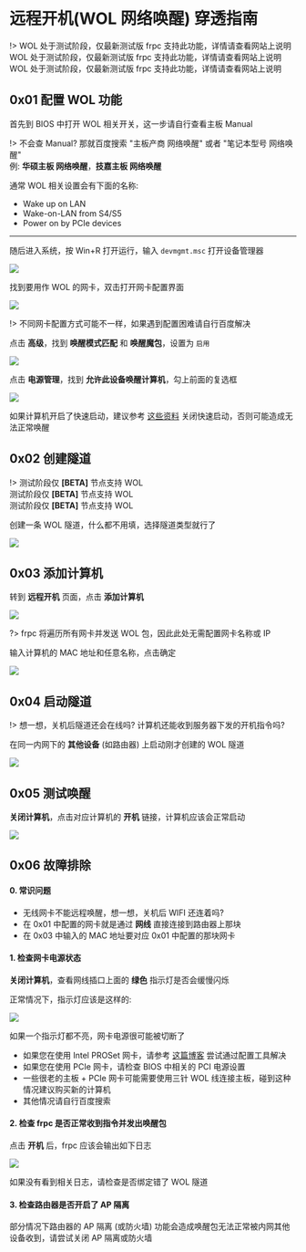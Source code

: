 # 远程开机(WOL 网络唤醒) 穿透指南

!> WOL 处于测试阶段，仅最新测试版 frpc 支持此功能，详情请查看网站上说明  
WOL 处于测试阶段，仅最新测试版 frpc 支持此功能，详情请查看网站上说明  
WOL 处于测试阶段，仅最新测试版 frpc 支持此功能，详情请查看网站上说明

## 0x01 配置 WOL 功能

首先到 BIOS 中打开 WOL 相关开关，这一步请自行查看主板 Manual

!> 不会查 Manual? 那就百度搜索 "主板产商 网络唤醒" 或者 "笔记本型号 网络唤醒"  
例: **华硕主板 网络唤醒**，**技嘉主板 网络唤醒**

通常 WOL 相关设置会有下面的名称:

 - Wake up on LAN
 - Wake-on-LAN from S4/S5
 - Power on by PCIe devices

---

随后进入系统，按 Win+R 打开运行，输入 `devmgmt.msc` 打开设备管理器

![](_images/wol-1.png)

找到要用作 WOL 的网卡，双击打开网卡配置界面

![](_images/wol-2.png)

!> 不同网卡配置方式可能不一样，如果遇到配置困难请自行百度解决

点击 **高级**，找到 **唤醒模式匹配** 和 **唤醒魔包**，设置为 `启用`

![](_images/wol-3.png)

点击 **电源管理**，找到 **允许此设备唤醒计算机**，勾上前面的复选框

![](_images/wol-4.png)

如果计算机开启了快速启动，建议参考 [这些资料](https://www.baidu.com/s?ie=UTF-8&wd=%E5%85%B3%E9%97%AD%E5%BF%AB%E9%80%9F%E5%90%AF%E5%8A%A8) 关闭快速启动，否则可能造成无法正常唤醒

## 0x02 创建隧道

!> 测试阶段仅 **[BETA]** 节点支持 WOL  
测试阶段仅 **[BETA]** 节点支持 WOL  
测试阶段仅 **[BETA]** 节点支持 WOL

创建一条 WOL 隧道，什么都不用填，选择隧道类型就行了

![](_images/wol-5.png)

## 0x03 添加计算机

转到 **远程开机** 页面，点击 **添加计算机**

![](_images/wol-6.png)

?> frpc 将遍历所有网卡并发送 WOL 包，因此此处无需配置网卡名称或 IP

输入计算机的 MAC 地址和任意名称，点击确定

![](_images/wol-7.png)

## 0x04 启动隧道

!> 想一想，关机后隧道还会在线吗? 计算机还能收到服务器下发的开机指令吗?

在同一内网下的 **其他设备** (如路由器) 上启动刚才创建的 WOL 隧道

![](_images/wol-8.png)

## 0x05 测试唤醒

**关闭计算机**，点击对应计算机的 **开机** 链接，计算机应该会正常启动

![](_images/wol-9.png)

## 0x06 故障排除

#### 0. 常识问题

 - 无线网卡不能远程唤醒，想一想，关机后 WIFI 还连着吗?
 - 在 0x01 中配置的网卡就是通过 **网线** 直接连接到路由器上那块
 - 在 0x03 中输入的 MAC 地址要对应 0x01 中配置的那块网卡

#### 1. 检查网卡电源状态

**关闭计算机**，查看网线插口上面的 **绿色** 指示灯是否会缓慢闪烁

正常情况下，指示灯应该是这样的:

![](_images/wol-10.png)

如果一个指示灯都不亮，网卡电源很可能被切断了

 - 如果您在使用 Intel PROSet 网卡，请参考 [这篇博客](https://blog.berd.moe/archives/intel-nuc-i210-wol-troubleshooting/) 尝试通过配置工具解决
 - 如果您在使用 PCIe 网卡，请检查 BIOS 中相关的 PCI 电源设置
 - 一些很老的主板 + PCIe 网卡可能需要使用三针 WOL 线连接主板，碰到这种情况建议购买新的计算机
 - 其他情况请自行百度搜索

#### 2. 检查 frpc 是否正常收到指令并发出唤醒包

点击 **开机** 后，frpc 应该会输出如下日志

![](_images/wol-11.png)

如果没有看到相关日志，请检查是否绑定错了 WOL 隧道

#### 3. 检查路由器是否开启了 AP 隔离

部分情况下路由器的 AP 隔离 (或防火墙) 功能会造成唤醒包无法正常被内网其他设备收到，请尝试关闭 AP 隔离或防火墙


